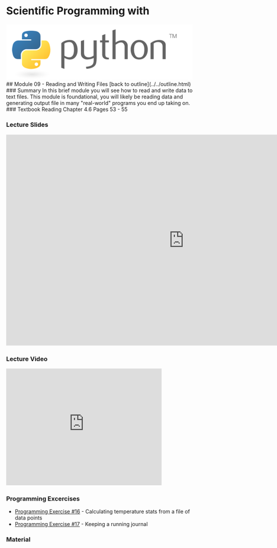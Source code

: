 # Scientific Programming with 
<img src="../../imgs/python.png"/>
## Module 09 - Reading and Writing Files
[back to outline](../../outline.html)
### Summary
In this brief module you will see how to read and write data to text files.  This module is foundational, you will likely be reading data and generating output file in many "real-world" programs you end up taking on.
### Textbook Reading
Chapter 4.6
Pages 53 - 55

### Lecture Slides
<iframe src="https://docs.google.com/presentation/d/1T6Hx-wbsqXkPVzbvULFWanYdoPQWu8gaE91q-tHNSy4/embed?start=false&loop=false&delayms=3000" frameborder="0" width="960" height="569" allowfullscreen="true" mozallowfullscreen="true" webkitallowfullscreen="true"></iframe>

### Lecture Video
<iframe width="420" height="315" src="https://www.youtube.com/embed/Q5buCV63SI8" frameborder="0" allowfullscreen></iframe>

### Programming Excercises
- [Programming Exercise #16](../../exercises/pe16) - Calculating temperature stats from a file of data points
- [Programming Exercise #17](../../exercises/pe17) - Keeping a running journal

### Material
